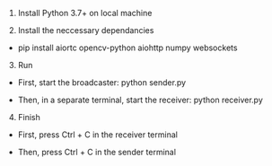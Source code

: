 1. Install Python 3.7+ on local machine

2. Install the neccessary dependancies
  - pip install aiortc opencv-python aiohttp numpy websockets

3. Run
  - First, start the broadcaster:
    python sender.py

  - Then, in a separate terminal, start the receiver:
    python receiver.py

4. Finish
  - First, press Ctrl + C in the receiver terminal
  
  - Then, press Ctrl + C in the sender terminal
